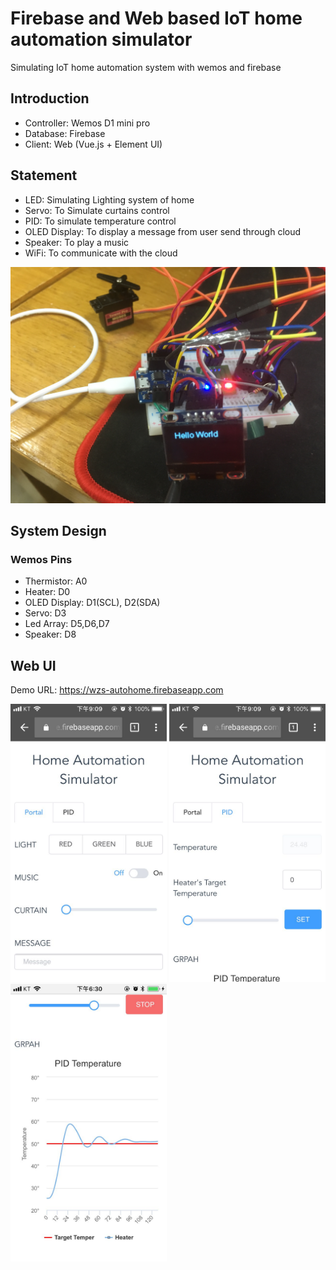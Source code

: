 # Firebase and Web based IoT home automation simulator
Simulating IoT home automation system with wemos and firebase

## Introduction

- Controller: Wemos D1 mini pro
- Database: Firebase
- Client: Web (Vue.js + Element UI)


## Statement

- LED: Simulating Lighting system of home
- Servo: To Simulate curtains control
- PID: To simulate temperature control
- OLED Display: To display a message from user send through cloud
- Speaker: To play a music
- WiFi: To communicate with the cloud
<img src="https://github.com/wzsh/autohome_sim/blob/master/images/hardware.jpg" width="600" />


## System Design
### Wemos Pins

* Thermistor: A0
* Heater: D0
*	OLED Display: D1(SCL), D2(SDA)
*	Servo: D3
*	Led Array: D5,D6,D7
*	Speaker: D8


## Web UI
Demo URL: https://wzs-autohome.firebaseapp.com

<p float="center">
  <img src="https://github.com/wzsh/autohome_sim/blob/master/images/ui1.jpg" width="250" />
  <img src="https://github.com/wzsh/autohome_sim/blob/master/images/ui2.jpg" width="250" /> 
  <img src="https://github.com/wzsh/autohome_sim/blob/master/images/pid.jpg" width="250" />
</p>


